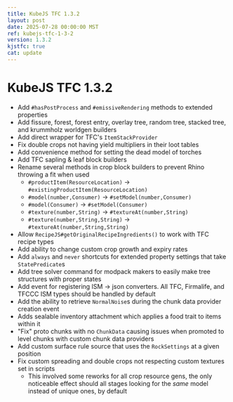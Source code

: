 ```yaml
---
title: KubeJS TFC 1.3.2
layout: post
date: 2025-07-28 00:00:00 MST
ref: kubejs-tfc-1-3-2
version: 1.3.2
kjstfc: true
cat: update
---
```


# KubeJS TFC 1.3.2

- Add `#hasPostProcess` and `#emissiveRendering` methods to extended properties
- Add fissure, forest, forest entry, overlay tree, random tree, stacked tree, and krummholz worldgen builders
- Add direct wrapper for TFC's `ItemStackProvider`
- Fix double crops not having yield multipliers in their loot tables
- Add convenience method for setting the dead model of torches
- Add TFC sapling & leaf block builders
- Rename several methods in crop block builders to prevent Rhino throwing a fit when used
    - `#productItem(ResourceLocation)` -> `#existingProductItem(ResourceLocation)`
    - `#model(number,Consumer)` -> `#setModel(number,Consumer)`
    - `#model(Consumer)` -> `#setModel(Consumer)`
    - `#texture(number,String)` -> `#textureAt(number,String)`
    - `#texture(number,String,String)` -> `#textureAt(number,String,String)`
- Allow `RecipeJS#getOriginalRecipeIngredients()` to work with TFC recipe types
- Add ability to change custom crop growth and expiry rates
- Add `always` and `never` shortcuts for extended property settings that take `StatePredicate`s
- Add tree solver command for modpack makers to easily make tree structures with proper states
- Add event for registering ISM -> json converters. All TFC, Firmalife, and TFCCC ISM types should be handled by default
- Add the ability to retrieve `NormalNoise`s during the chunk data provider creation event
- Adds sealable inventory attachment which applies a food trait to items within it
- "Fix" proto chunks with no `ChunkData` causing issues when promoted to level chunks with custom chunk data providers
- Add custom surface rule source that uses the `RockSettings` at a given position
- Fix custom spreading and double crops not respecting custom textures set in scripts
    - This involved some reworks for all crop resource gens, the only noticeable effect should all stages looking for the *same* model instead of unique ones, by default
